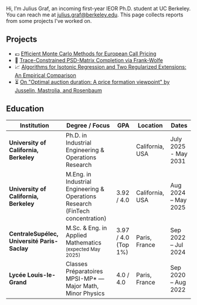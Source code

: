 Hi, I’m Julius Graf, an incoming first-year IEOR Ph.D. student at UC Berkeley. You can reach me at [julius.graf@berkeley.edu](mailto:julius.graf@berkeley.edu). This page collects reports from some projects I’ve worked on.

## Projects

* 💶 <a href="221_Efficient_Monte_Carlo_Methods_for_European_Call_Pricing.pdf"
       target="_blank" rel="noopener">Efficient Monte Carlo Methods for European Call Pricing</a>
* 🧩 <a href="262B_Matrix_Completion.pdf"
       target="_blank" rel="noopener">Trace-Constrained PSD-Matrix Completion via Frank-Wolfe</a>
* 📈 <a href="262B_Isotonic_Regression__GitHub_.pdf"
       target="_blank" rel="noopener">Algorithms for Isotonic Regression and Two Regularized Extensions: An Empirical Comparison</a>
* ⏳ <a href="IEOR_222_Group_F_GitHub.pdf"
       target="_blank" rel="noopener">On "Optimal auction duration: A price formation viewpoint" by Jusselin, Mastrolia, and Rosenbaum</a>

## Education

| Institution | Degree / Focus | GPA | Location | Dates |
|-------------|----------------|-----|----------|-------|
| **University of California, Berkeley** |Ph.D. in Industrial Engineering & Operations Research |  | California, USA | July 2025 - May 2031 |
| **University of California, Berkeley** | M.Eng. in Industrial Engineering & Operations Research (FinTech concentration) | 3.92 / 4.0 | California, USA | Aug 2024 – May 2025 |
| **CentraleSupélec, Université Paris-Saclay** | M.Sc. & Eng. in Applied Mathematics <br><small>(expected May 2025)</small> | 3.97 / 4.0 (Top 1%) | Paris, France | Sep 2022 – Jul 2024 |
| **Lycée Louis-le-Grand** | Classes Préparatoires MPSI-MP* — Major Math, Minor Physics | 4.0 / 4.0 | Paris, France | Sep 2020 – Aug 2022 |
